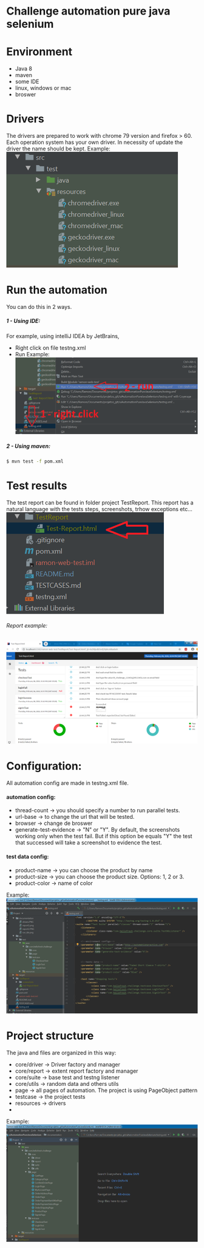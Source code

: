 # Challenge automation pure java selenium

# Environment
  - Java 8
  - maven
  - some IDE
  - linux, windows or mac
  - broswer

# Drivers

The drivers are prepared to work with chrome 79 version and firefox > 60. Each operation system has your own driver. In necessity of update the driver the name should be kept. Example:
![alt text](https://raw.githubusercontent.com/ramondepieri/uiAutomationPureJavaSelenium/master/documentation/drivers.PNG)

# Run the automation

You can do this in 2 ways.

##### 1 - Using IDE:

For example, using intelliJ IDEA by JetBrains, 
* Right click on file testng.xml
* Run
Example:
![alt text](https://raw.githubusercontent.com/ramondepieri/uiAutomationPureJavaSelenium/master/documentation/run_ide.PNG)

##### 2 - Using maven:
```sh
$ mvn test -f pom.xml
```

# Test results

The test report can be found in folder project TestReport. This report has a natural language with the tests steps, screenshots, trhow exceptions etc...
![alt text](https://raw.githubusercontent.com/ramondepieri/uiAutomationPureJavaSelenium/master/documentation/report1.PNG)

###### Report example:
![alt text](https://raw.githubusercontent.com/ramondepieri/uiAutomationPureJavaSelenium/master/documentation/report2.PNG)

# Configuration:

All automation config are made in testng.xml file.

#### automation config:
 * thread-count -> you should specify a number to run parallel tests.
 * url-base -> to change the url that will be tested.
 * browser -> change de broswer
 * generate-test-evidence -> "N" or "Y". By default, the screenshots working only when the test fail. But if this option be equals "Y" the test that successed will take a screenshot to evidence the test.

#### test data config:
 * product-name -> you can choose the product by name
 * product-size -> you can choose the product size. Options: 1, 2 or 3.
 * product-color -> name of color

Example:
![alt text](https://raw.githubusercontent.com/ramondepieri/uiAutomationPureJavaSelenium/master/documentation/testng_config.PNG)

# Project structure

The java and files are organized in this way:
 * core/driver -> Driver factory and manager
 * core/report -> extent report factory and manager
 * core/suite -> base test and testng listener
 * core/utils -> random data and others utils
 * page -> all pages of automation. The project is using PageObject pattern
 * testcase -> the project tests
 * resources -> drivers
 * 
Example:
![alt text](https://raw.githubusercontent.com/ramondepieri/uiAutomationPureJavaSelenium/master/documentation/project_structure.PNG)